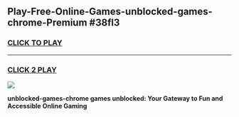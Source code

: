
## Play-Free-Online-Games-unblocked-games-chrome-Premium #38fl3
<h3>
<a href="https://premium.freeplayer.one?title=unblocked-games-chrome&ref=8M">CLICK TO PLAY</a></h3>
<hr>

<h3>
<a href="https://premium.freeplayer.one?title=unblocked-games-chrome&ref=8M">CLICK 2 PLAY</a>
  
</h3>

<a href="https://premium.freeplayer.one?title=unblocked-games-chrome&ref=8M"><img src="https://clearcache.store/games.png"></a>


**unblocked-games-chrome games unblocked: Your Gateway to Fun and Accessible Online Gaming**
